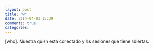 ```yaml
---
layout: post
title: "w"
date: 2014-04-03 15:39
comments: true
categories: 
---
```

[who]. Muestra quien está conectado y las sesiones que tiene abiertas.

